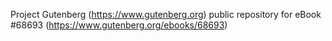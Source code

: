Project Gutenberg (https://www.gutenberg.org) public repository for
eBook #68693 (https://www.gutenberg.org/ebooks/68693)
